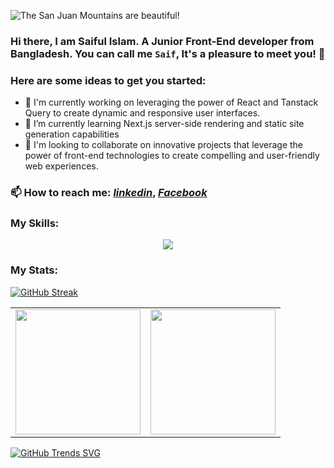 ![The San Juan Mountains are beautiful!](/assests/banners.png "San Juan Mountains")
### Hi there, I am Saiful Islam. A Junior Front-End developer from Bangladesh. You can call me `Saif`, It's a pleasure to meet you! 👋


### Here are some ideas to get you started:

- 🔭 I'm currently working on leveraging the power of React and Tanstack Query to create dynamic and responsive user interfaces. 
- 🌱 I’m currently learning Next.js server-side rendering and static site generation capabilities
- 👯 I'm looking to collaborate on innovative projects that leverage the power of front-end technologies to create compelling and user-friendly web experiences.
### 📫 How to reach me: *[linkedin](https://www.linkedin.com/in/saif-siraj-776b7b212/)*, *[Facebook](https://www.facebook.com/saif.alislam.3388630)*


### My Skills: 
<p align="center">
  <a href="https://skillicons.dev">
    <img src="https://skillicons.dev/icons?i=js,react,tailwind,express,nodejs,mongo,firebase" />
  </a>
</p>


### My Stats: 
[![GitHub Streak](https://github-readme-streak-stats.herokuapp.com?user=wolfiee_42&theme=shadow-blue&date_format=j%20M%5B%20Y%5D&card_width=900)](https://git.io/streak-stats)


<table cellpadding="0">
  <tr style="padding: 0">
    <!-- GitHub Stats Card -->  
    <td valign="top"><img height="200" src="https://github-readme-stats.vercel.app/api?username=wolfiee42&count_private=true&show_icons=true&theme=tokyonight&hide_border=true&custom_title=My%20GitHub%20Stats"/></td>
    <!-- GitHub Top Language Card -->
    <td valign="top"><img height="200" src="https://github-readme-stats.vercel.app/api/top-langs/?username=wolfiee42&langs_count=6&layout=compact&theme=tokyonight&hide_border=true&hide=HTML&custom_title=Top%20Languages"/></td>
  </tr>
</table>

[![GitHub Trends SVG](https://api.githubtrends.io/user/svg/wolfiee42/repos?time_range=one_year&theme=bright_lights)](https://githubtrends.io)